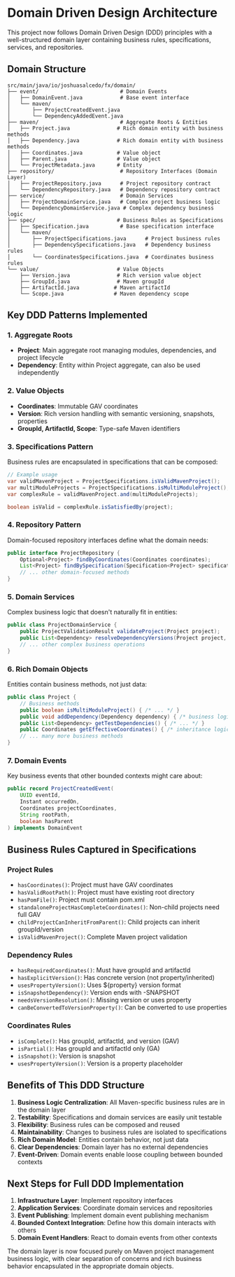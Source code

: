 # Domain Driven Design Architecture

This project now follows Domain Driven Design (DDD) principles with a well-structured domain layer containing business rules, specifications, services, and repositories.

## Domain Structure

```
src/main/java/io/joshuasalcedo/fx/domain/
├── event/                          # Domain Events
│   ├── DomainEvent.java            # Base event interface
│   └── maven/
│       ├── ProjectCreatedEvent.java
│       └── DependencyAddedEvent.java
├── maven/                          # Aggregate Roots & Entities  
│   ├── Project.java               # Rich domain entity with business methods
│   ├── Dependency.java            # Rich domain entity with business methods
│   ├── Coordinates.java           # Value object
│   ├── Parent.java                # Value object
│   └── ProjectMetadata.java       # Entity
├── repository/                     # Repository Interfaces (Domain Layer)
│   ├── ProjectRepository.java      # Project repository contract
│   └── DependencyRepository.java   # Dependency repository contract
├── service/                        # Domain Services
│   ├── ProjectDomainService.java   # Complex project business logic
│   └── DependencyDomainService.java # Complex dependency business logic
├── spec/                          # Business Rules as Specifications
│   ├── Specification.java          # Base specification interface
│   └── maven/
│       ├── ProjectSpecifications.java      # Project business rules
│       ├── DependencySpecifications.java   # Dependency business rules
│       └── CoordinatesSpecifications.java  # Coordinates business rules
└── value/                         # Value Objects
    ├── Version.java               # Rich version value object
    ├── GroupId.java               # Maven groupId
    ├── ArtifactId.java           # Maven artifactId
    └── Scope.java                # Maven dependency scope
```

## Key DDD Patterns Implemented

### 1. Aggregate Roots
- **Project**: Main aggregate root managing modules, dependencies, and project lifecycle
- **Dependency**: Entity within Project aggregate, can also be used independently

### 2. Value Objects
- **Coordinates**: Immutable GAV coordinates
- **Version**: Rich version handling with semantic versioning, snapshots, properties
- **GroupId, ArtifactId, Scope**: Type-safe Maven identifiers

### 3. Specifications Pattern
Business rules are encapsulated in specifications that can be composed:

```java
// Example usage
var validMavenProject = ProjectSpecifications.isValidMavenProject();
var multiModuleProjects = ProjectSpecifications.isMultiModuleProject();
var complexRule = validMavenProject.and(multiModuleProjects);

boolean isValid = complexRule.isSatisfiedBy(project);
```

### 4. Repository Pattern
Domain-focused repository interfaces define what the domain needs:

```java
public interface ProjectRepository {
    Optional<Project> findByCoordinates(Coordinates coordinates);
    List<Project> findBySpecification(Specification<Project> specification);
    // ... other domain-focused methods
}
```

### 5. Domain Services
Complex business logic that doesn't naturally fit in entities:

```java
public class ProjectDomainService {
    public ProjectValidationResult validateProject(Project project);
    public List<Dependency> resolveDependencyVersions(Project project, List<Dependency> dependencies);
    // ... other complex business operations
}
```

### 6. Rich Domain Objects
Entities contain business methods, not just data:

```java
public class Project {
    // Business methods
    public boolean isMultiModuleProject() { /* ... */ }
    public void addDependency(Dependency dependency) { /* business logic */ }
    public List<Dependency> getTestDependencies() { /* ... */ }
    public Coordinates getEffectiveCoordinates() { /* inheritance logic */ }
    // ... many more business methods
}
```

### 7. Domain Events
Key business events that other bounded contexts might care about:

```java
public record ProjectCreatedEvent(
    UUID eventId,
    Instant occurredOn,
    Coordinates projectCoordinates,
    String rootPath,
    boolean hasParent
) implements DomainEvent
```

## Business Rules Captured in Specifications

### Project Rules
- `hasCoordinates()`: Project must have GAV coordinates
- `hasValidRootPath()`: Project must have existing root directory
- `hasPomFile()`: Project must contain pom.xml
- `standaloneProjectHasCompleteCoordinates()`: Non-child projects need full GAV
- `childProjectCanInheritFromParent()`: Child projects can inherit groupId/version
- `isValidMavenProject()`: Complete Maven project validation

### Dependency Rules  
- `hasRequiredCoordinates()`: Must have groupId and artifactId
- `hasExplicitVersion()`: Has concrete version (not property/inherited)
- `usesPropertyVersion()`: Uses ${property} version format
- `isSnapshotDependency()`: Version ends with -SNAPSHOT
- `needsVersionResolution()`: Missing version or uses property
- `canBeConvertedToVersionProperty()`: Can be converted to use properties

### Coordinates Rules
- `isComplete()`: Has groupId, artifactId, and version (GAV)
- `isPartial()`: Has groupId and artifactId only (GA)
- `isSnapshot()`: Version is snapshot
- `usesPropertyVersion()`: Version is a property placeholder

## Benefits of This DDD Structure

1. **Business Logic Centralization**: All Maven-specific business rules are in the domain layer
2. **Testability**: Specifications and domain services are easily unit testable
3. **Flexibility**: Business rules can be composed and reused
4. **Maintainability**: Changes to business rules are isolated to specifications
5. **Rich Domain Model**: Entities contain behavior, not just data
6. **Clear Dependencies**: Domain layer has no external dependencies
7. **Event-Driven**: Domain events enable loose coupling between bounded contexts

## Next Steps for Full DDD Implementation

1. **Infrastructure Layer**: Implement repository interfaces
2. **Application Services**: Coordinate domain services and repositories  
3. **Event Publishing**: Implement domain event publishing mechanism
4. **Bounded Context Integration**: Define how this domain interacts with others
5. **Domain Event Handlers**: React to domain events from other contexts

The domain layer is now focused purely on Maven project management business logic, with clear separation of concerns and rich business behavior encapsulated in the appropriate domain objects.